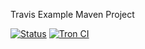 Travis Example Maven Project

[![Status](https://travis-ci.org/sundaymtn/waterline.png)](https://travis-ci.org/sundaymtn/waterline)
[![Tron CI](http://tron-ci.herokuapp.com/static/tron_small.png)](http://tron-ci.herokuapp.com/jobs/3018472/)
